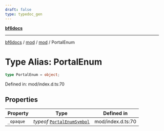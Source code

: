 ```yaml
---
draft: false
type: typedoc_gen
---
```


[**bf6docs**](../../../_index.md)

***

[bf6docs](../../../_index.md) / [mod](../../_index.md) / [mod](../_index.md) / PortalEnum

# Type Alias: PortalEnum

```ts
type PortalEnum = object;
```

Defined in: mod/index.d.ts:70

## Properties

| Property | Type | Defined in |
| ------ | ------ | ------ |
| <a id="_opaque"></a> `_opaque` | *typeof* [`PortalEnumSymbol`](../PortalEnumSymbol/_index.md) | mod/index.d.ts:70 |
